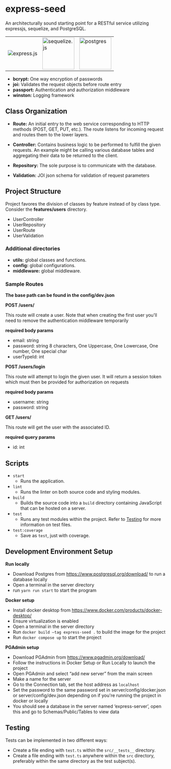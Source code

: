 # express-seed

An architecturally sound starting point for a RESTful service utilizing expressjs, sequelize, and PostgreSQL.
<table table-layout="fixed" width="500px">
    <tr>
    <td>
    <img src="https://upload.wikimedia.org/wikipedia/commons/thumb/6/64/Expressjs.png/220px-Expressjs.png" alt="express.js"/>
    </td>
    <td>
    <img src="https://sequelize.org/img/logo.svg" alt="sequelize.js" height="100px" width="100px"/>
    </td>
    <td>
    <img src="https://upload.wikimedia.org/wikipedia/commons/thumb/2/29/Postgresql_elephant.svg/120px-Postgresql_elephant.svg.png" alt="postgres" height="100px" width="100px"/>
    </td>
    </tr>
</table>


- **bcrypt:** One way encryption of passwords
- **joi:** Validates the request objects before route entry
- **passport:** Authentication and authorization middleware
- **winston:** Logging framework

## Class Organization
- **Route:** An initial entry to the web service corresponding to HTTP methods (POST, GET, PUT, etc.). The route listens for incoming request and routes them to the lower layers.

- **Controller:** Contains business logic to be performed to fulfill the given requests.  An example might be calling various database tables and aggregating their data to be returned to the client.

- **Repository:** The sole purpose is to communicate with the database.

- **Validation:** JOI json schema for validation of request parameters

## Project Structure

Project favores the division of classes by feature instead of by class type. Consider the **features/users** directory.

- UserController
- UserRepository
- UserRoute
- UserValidation

### Additional directories

- **utils:** global classes and functions.
- **config:** global configurations.
- **middleware:** global middleware.


### Sample Routes
**The base path can be found in the config/dev.json**

**POST /users/**

This route will create a user. Note that when creating the first user you'll need to remove the authentication middleware temporarily

**required body params**
- email: string
- password: string 8 characters, One Uppercase, One Lowercase, One number, One special char
- userTypeId: int

**POST /users/login**

This route will attempt to login the given user. It will return a session token which must then be provided for authorization on requests

**required body params**
- username: string
- password: string

**GET /users/<id>**

This route will get the user with the associated ID.

**required query params**
- id: int

## Scripts
- `start`
  - Runs the application.
- `lint`
  - Runs the linter on both source code and styling modules.
- `build`
  - Builds the source code into a `build` directory containing JavaScript that can be hosted on a server.
- `test`
  - Runs any test modules within the project. Refer to [Testing](#testing) for more information on test files.
- `test:coverage`
  - Save as `test`, just with coverage.

## Development Environment Setup
    
**Run locally**
- Download Postgres from https://www.postgresql.org/download/ to run a database locally
- Open a terminal in the server directory
- run ``yarn run start`` to start the program

**Docker setup**
- Install docker desktop from https://www.docker.com/products/docker-desktop/
- Ensure virtualization is enabled
- Open a terminal in the server directory
- Run ``docker build —tag express-seed .`` to build the image for the project
- Run ``docker compose up`` to start the project

**PGAdmin setup**
- Download PGAdmin from https://www.pgadmin.org/download/
- Follow the instructions in Docker Setup or Run Locally to launch the project
- Open PGAdmin and select “add new server” from the main screen
- Make a name for the server
- Go to the Connection tab, set the host address as `localhost`
- Set the password to the same password set in server/config/docker.json or server/config/dev.json depending on if you're running the project in docker or locally
- You should see a database in the server named ‘express-server’, open this and go to Schemas/Public/Tables to view data
    
## Testing
Tests can be implemented in two different ways:

- Create a file ending with `test.ts` within the `src/__tests__` directory.
- Create a file ending with `test.ts` anywhere within the `src` directory, preferably within the same directory as the test subject(s).
